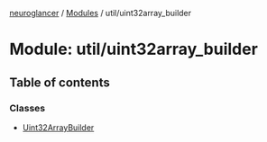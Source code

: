 [neuroglancer](../README.md) / [Modules](../modules.md) / util/uint32array\_builder

# Module: util/uint32array\_builder

## Table of contents

### Classes

- [Uint32ArrayBuilder](../classes/util_uint32array_builder.Uint32ArrayBuilder.md)
